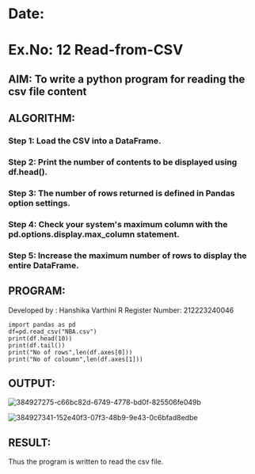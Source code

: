 # Date:
# Ex.No: 12 Read-from-CSV

## AIM: To write a python program for reading the csv file content

## ALGORITHM:
### Step 1: Load the CSV into a DataFrame.
### Step 2: Print the number of contents to be displayed using df.head().
### Step 3: The number of rows returned is defined in Pandas option settings.
### Step 4: Check your system's maximum column with the pd.options.display.max_column statement.
### Step 5: Increase the maximum number of rows to display the entire DataFrame.

## PROGRAM:
Developed by : Hanshika Varthini R
Register Number: 212223240046
```
import pandas as pd
df=pd.read_csv("NBA.csv")
print(df.head(10))
print(df.tail())
print("No of rows",len(df.axes[0]))
print("No of coloumn",len(df.axes[1]))
```
## OUTPUT:
![384927275-c66bc82d-6749-4778-bd0f-825506fe049b](https://github.com/user-attachments/assets/4308f0fd-45fa-4db5-b075-a7a9f1475376)

![384927341-152e40f3-07f3-48b9-9e43-0c6bfad8edbe](https://github.com/user-attachments/assets/7ba0cd2b-e86b-4787-82b7-b4940115670d)

## RESULT: 
Thus the program is written to read the csv file.
